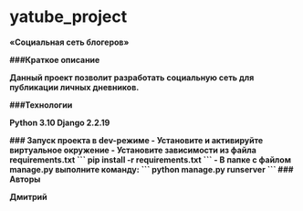 # yatube_project

**«Социальная сеть блогеров»**

**###Краткое описание**

**Данный проект позволит разработать социальную сеть для публикации личных дневников.**

**###Технологии**

**Python 3.10
Django 2.2.19**

**### Запуск проекта в dev-режиме
\- Установите и активируйте виртуальное окружение
\- Установите зависимости из файла requirements.txt
\```
pip install -r requirements.txt
\``` 
\- В папке с файлом manage.py выполните команду:
\```
python manage.py runserver
\```
\### Авторы**

**Дмитрий**

